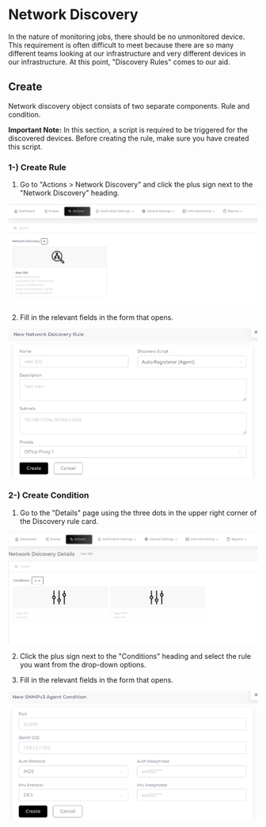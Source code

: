 # Network Discovery

In the nature of monitoring jobs, there should be no unmonitored device. This requirement is often difficult to meet because there are so many different teams looking at our infrastructure and very different devices in our infrastructure. At this point, "Discovery Rules" comes to our aid.

## Create

Network discovery object consists of two separate components. Rule and condition.

__Important Note:__ In this section, a script is required to be triggered for the discovered devices. Before creating the rule, make sure you have created this script.

### 1-) Create Rule

1. Go to "Actions > Network Discovery" and click the plus sign next to the "Network Discovery" heading.

![Network Discovery Page](images/network-discovery.png)

2. Fill in the relevant fields in the form that opens.

![Create New Macro](images/network-discovery-form.png)

### 2-) Create Condition

1. Go to the "Details" page using the three dots in the upper right corner of the Discovery rule card.

![Network Discovery Details Page](images/network-discovery-details.png)

2. Click the plus sign next to the "Conditions" heading and select the rule you want from the drop-down options.

3. Fill in the relevant fields in the form that opens.

![Create New Rule Condition](images/network-discovery-condition-form.png)